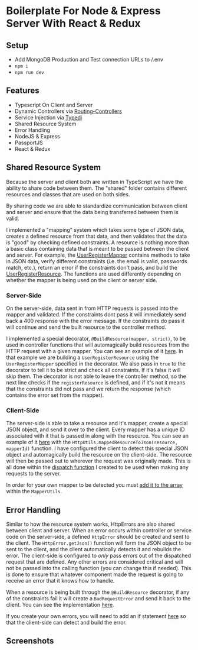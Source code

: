 # Boilerplate For Node & Express Server With React & Redux

## Setup
- Add MongoDB Production and Test connection URLs to /.env
- `npm i`
- `npm run dev`

## Features
- Typescript On Client and Server
- Dynamic Controllers via [Routing-Controllers](https://github.com/typestack/routing-controllers)
- Service Injection via [Typedi](https://github.com/typestack/typedi)
- Shared Resource System
- Error Handling
- NodeJS & Express
- PassportJS
- React & Redux

## Shared Resource System

Because the server and client both are written in TypeScript we have the ability to share
code between them. The "shared" folder contains different resources and classes that 
are used on both sides.

By sharing code we are able to standardize communication between client and server and 
ensure that the data being transferred between them is valid. 

I implemented a "mapping" system which takes some type of JSON data, creates a defined resource
from that data, and then validates that the data is "good" by checking defined constraints. A resource is nothing
more than a basic class containing data that is meant to be passed between the client and server. For example,
the [UserRegisterMapper](https://github.com/jmrapp1/Node-React-Redux-Boilerplate/blob/master/src/shared/mappers/user/UserRegisterMapper.ts)
contains methods to take in JSON data, verify different constraints (i.e. the email is valid, passwords match, etc.), return an error
if the constraints don't pass, and build the [UserRegisterResource](https://github.com/jmrapp1/Node-React-Redux-Boilerplate/blob/master/src/shared/resources/user/UserRegisterResource.ts). 
The functions are used differently depending on whether the mapper is being used on the client or server side.

### Server-Side
On the server-side, data sent in from HTTP requests is passed into the mapper and validated. If the constraints
dont pass it will immediately send back a 400 response with the error message. If the constraints do pass it will
continue and send the built resource to the controller method.

I implemented a special decorator, `@BuildResource(mapper, strict)`, to be used in controller functions that will automagically build resources from the
HTTP request with a given mapper. You can see an example of it [here](https://github.com/jmrapp1/Node-React-Redux-Boilerplate/blob/master/src/server/controllers/UserController.ts#L20).
In that example we are building a `UserRegisterResource` using the `UserRegisterMapper` specified in the decorator. We also pass
in `true` to the decorator to tell it to be strict and check all constraints. If it's false it will skip them. The decorator is not able to
leave the controller method, so the next line checks if the `registerResource` is defined, and if it's not it means that the constraints did not
pass and we return the response (which contains the error set from the mapper).

### Client-Side
The server-side is able to take a resource and it's mapper, create a special JSON object, and send it over to the client. Every mapper has a unique
ID associated with it that is passed in along with the resource. You can see an example of it [here](https://github.com/jmrapp1/Node-React-Redux-Boilerplate/blob/master/src/server/controllers/UserController.ts#L32)
with the `HttpUtils.mappedResourceToJson(resource, mapperId)` function.
I have configured the client to detect this special JSON object and automagically build the resource on the client-side. The resource will then be passed out to 
wherever the request was originally made. This is all done within the [dispatch function](https://github.com/jmrapp1/Node-React-Redux-Boilerplate/blob/master/src/client/src/redux/utils/fetchUtils.ts#L14) I created
to be used when making any requests to the server. 

In order for your own mapper to be detected you must [add it to the array](https://github.com/jmrapp1/Node-React-Redux-Boilerplate/blob/master/src/shared/mappers/MapperUtils.ts#L6) 
within the `MapperUtils`. 

## Error Handling

Similar to how the resource system works, HttpErrors are also shared between client and server. When an error occurs within controller
or service code on the server-side, a defined `HttpError` should be created and sent to the client. The `HttpError.getJson()` function will 
form the JSON object to be sent to the client, and the client automatically detects it and rebuilds the error. The client-side is configured to *only* 
pass errors out of the dispatched request that are defined. Any other errors are considered critical and will not be passed into the calling function
(you can change this if needed). This is done to ensure that whatever component made the request is going to receive an error that it knows how to handle.

When a resource is being built through the `@BuildResource` decorator, if any of the constraints fail it will create a `BadRequestError` and send it back
to the client. You can see the implementation [here](https://github.com/jmrapp1/Node-React-Redux-Boilerplate/blob/master/src/server/modules/resource-mapping/decorators/BuildResource.ts#L34).

If you create your own errors, you will need to add an if statement [here](https://github.com/jmrapp1/Node-React-Redux-Boilerplate/blob/master/src/shared/errors/ErrorBuilder.ts#L4) 
so that the client-side can detect and build the error.

## Screenshots
[](https://i.imgur.com/5sMDhen.png)

[](https://i.imgur.com/8ESSRXQ.png)